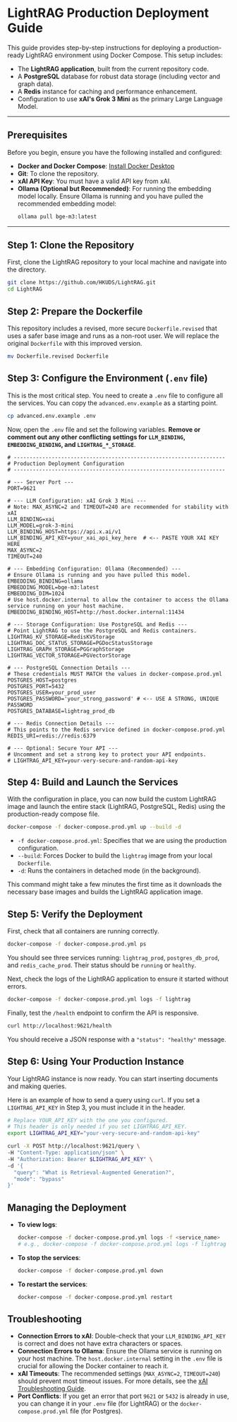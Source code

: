 # LightRAG Production Deployment Guide

This guide provides step-by-step instructions for deploying a production-ready LightRAG environment using Docker Compose. This setup includes:

- The **LightRAG application**, built from the current repository code.
- A **PostgreSQL** database for robust data storage (including vector and graph data).
- A **Redis** instance for caching and performance enhancement.
- Configuration to use **xAI's Grok 3 Mini** as the primary Large Language Model.

---

## Prerequisites

Before you begin, ensure you have the following installed and configured:

- **Docker and Docker Compose**: [Install Docker Desktop](https://www.docker.com/products/docker-desktop/)
- **Git**: To clone the repository.
- **xAI API Key**: You must have a valid API key from xAI.
- **Ollama (Optional but Recommended)**: For running the embedding model locally. Ensure Ollama is running and you have pulled the recommended embedding model:
  ```bash
  ollama pull bge-m3:latest
  ```

---

## Step 1: Clone the Repository

First, clone the LightRAG repository to your local machine and navigate into the directory.

```bash
git clone https://github.com/HKUDS/LightRAG.git
cd LightRAG
```

## Step 2: Prepare the Dockerfile

This repository includes a revised, more secure `Dockerfile.revised` that uses a safer base image and runs as a non-root user. We will replace the original `Dockerfile` with this improved version.

```bash
mv Dockerfile.revised Dockerfile
```

## Step 3: Configure the Environment (`.env` file)

This is the most critical step. You need to create a `.env` file to configure all the services. You can copy the `advanced.env.example` as a starting point.

```bash
cp advanced.env.example .env
```

Now, open the `.env` file and set the following variables. **Remove or comment out any other conflicting settings for `LLM_BINDING`, `EMBEDDING_BINDING`, and `LIGHTRAG_*_STORAGE`**.

```env
# -------------------------------------------------------------------
# Production Deployment Configuration
# -------------------------------------------------------------------

# --- Server Port ---
PORT=9621

# --- LLM Configuration: xAI Grok 3 Mini ---
# Note: MAX_ASYNC=2 and TIMEOUT=240 are recommended for stability with xAI
LLM_BINDING=xai
LLM_MODEL=grok-3-mini
LLM_BINDING_HOST=https://api.x.ai/v1
LLM_BINDING_API_KEY=your_xai_api_key_here  # <-- PASTE YOUR XAI KEY HERE
MAX_ASYNC=2
TIMEOUT=240

# --- Embedding Configuration: Ollama (Recommended) ---
# Ensure Ollama is running and you have pulled this model.
EMBEDDING_BINDING=ollama
EMBEDDING_MODEL=bge-m3:latest
EMBEDDING_DIM=1024
# Use host.docker.internal to allow the container to access the Ollama service running on your host machine.
EMBEDDING_BINDING_HOST=http://host.docker.internal:11434

# --- Storage Configuration: Use PostgreSQL and Redis ---
# Point LightRAG to use the PostgreSQL and Redis containers.
LIGHTRAG_KV_STORAGE=RedisKVStorage
LIGHTRAG_DOC_STATUS_STORAGE=PGDocStatusStorage
LIGHTRAG_GRAPH_STORAGE=PGGraphStorage
LIGHTRAG_VECTOR_STORAGE=PGVectorStorage

# --- PostgreSQL Connection Details ---
# These credentials MUST MATCH the values in docker-compose.prod.yml
POSTGRES_HOST=postgres
POSTGRES_PORT=5432
POSTGRES_USER=your_prod_user
POSTGRES_PASSWORD='your_strong_password' # <-- USE A STRONG, UNIQUE PASSWORD
POSTGRES_DATABASE=lightrag_prod_db

# --- Redis Connection Details ---
# This points to the Redis service defined in docker-compose.prod.yml
REDIS_URI=redis://redis:6379

# --- Optional: Secure Your API ---
# Uncomment and set a strong key to protect your API endpoints.
# LIGHTRAG_API_KEY=your-very-secure-and-random-api-key
```

## Step 4: Build and Launch the Services

With the configuration in place, you can now build the custom LightRAG image and launch the entire stack (LightRAG, PostgreSQL, Redis) using the production-ready compose file.

```bash
docker-compose -f docker-compose.prod.yml up --build -d
```

- `-f docker-compose.prod.yml`: Specifies that we are using the production configuration.
- `--build`: Forces Docker to build the `lightrag` image from your local `Dockerfile`.
- `-d`: Runs the containers in detached mode (in the background).

This command might take a few minutes the first time as it downloads the necessary base images and builds the LightRAG application image.

## Step 5: Verify the Deployment

First, check that all containers are running correctly.

```bash
docker-compose -f docker-compose.prod.yml ps
```

You should see three services running: `lightrag_prod`, `postgres_db_prod`, and `redis_cache_prod`. Their status should be `running` or `healthy`.

Next, check the logs of the LightRAG application to ensure it started without errors.

```bash
docker-compose -f docker-compose.prod.yml logs -f lightrag
```

Finally, test the `/health` endpoint to confirm the API is responsive.

```bash
curl http://localhost:9621/health
```

You should receive a JSON response with a `"status": "healthy"` message.

## Step 6: Using Your Production Instance

Your LightRAG instance is now ready. You can start inserting documents and making queries.

Here is an example of how to send a query using `curl`. If you set a `LIGHTRAG_API_KEY` in Step 3, you must include it in the header.

```bash
# Replace YOUR_API_KEY with the one you configured.
# This header is only needed if you set LIGHTRAG_API_KEY.
export LIGHTRAG_API_KEY="your-very-secure-and-random-api-key"

curl -X POST http://localhost:9621/query \
-H "Content-Type: application/json" \
-H "Authorization: Bearer $LIGHTRAG_API_KEY" \
-d '{
  "query": "What is Retrieval-Augmented Generation?",
  "mode": "bypass"
}'
```

## Managing the Deployment

- **To view logs**:
  ```bash
  docker-compose -f docker-compose.prod.yml logs -f <service_name>
  # e.g., docker-compose -f docker-compose.prod.yml logs -f lightrag
  ```

- **To stop the services**:
  ```bash
  docker-compose -f docker-compose.prod.yml down
  ```

- **To restart the services**:
  ```bash
  docker-compose -f docker-compose.prod.yml restart
  ```

## Troubleshooting

- **Connection Errors to xAI**: Double-check that your `LLM_BINDING_API_KEY` is correct and does not have extra characters or spaces.
- **Connection Errors to Ollama**: Ensure the Ollama service is running on your host machine. The `host.docker.internal` setting in the `.env` file is crucial for allowing the Docker container to reach it.
- **xAI Timeouts**: The recommended settings (`MAX_ASYNC=2`, `TIMEOUT=240`) should prevent most timeout issues. For more details, see the [xAI Troubleshooting Guide](./integration_guides/TROUBLESHOOTING_XAI.md).
- **Port Conflicts**: If you get an error that port `9621` or `5432` is already in use, you can change it in your `.env` file (for LightRAG) or the `docker-compose.prod.yml` file (for Postgres).
